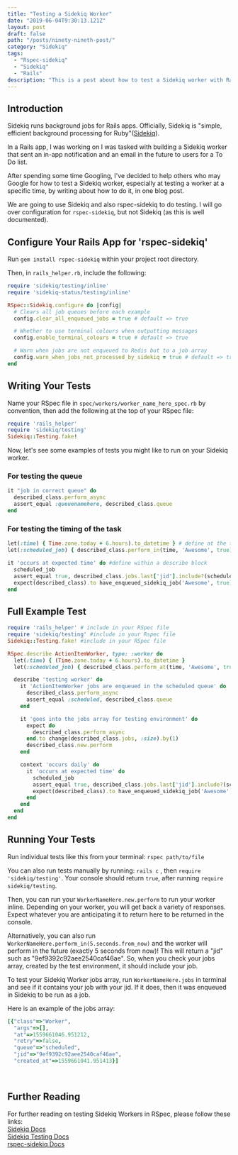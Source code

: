 ```yaml
---
title: "Testing a Sidekiq Worker"
date: "2019-06-04T9:30:13.121Z"
layout: post
draft: false
path: "/posts/ninety-nineth-post/"
category: "Sidekiq"
tags:
  - "Rspec-sidekiq"
  - "Sidekiq"
  - "Rails"
description: "This is a post about how to test a Sidekiq worker with Rails and rspec-sidekiq."
---
```


## Introduction 
 
Sidekiq runs background jobs for Rails apps. Officially, Sidekiq is "simple, efficient background processing for Ruby"(<a href="https://github.com/mperham/sidekiq">Sidekiq</a>).<br/>

In a Rails app, I was working on I was tasked with building a Sidekiq worker that sent an in-app notification and an email in the future to users for a To Do list. <br/>

After spending some time Googling, I've decided to help others who may Google for how to test a Sidekiq worker, especially at testing a worker at a specific time, by writing about how to do it, in one blog post.<br/>

We are going to use Sidekiq and also rspec-sidekiq to do testing. I will go over configuration for `rspec-sidekiq`, but not Sidekiq (as this is well documented).<br/>

## Configure Your Rails App for 'rspec-sidekiq'

Run `gem install rspec-sidekiq` within your project root directory. 

Then, in `rails_helper.rb`, include the following:  

```ruby
require 'sidekiq/testing/inline'
require 'sidekiq-status/testing/inline'

RSpec::Sidekiq.configure do |config|
  # Clears all job queues before each example
  config.clear_all_enqueued_jobs = true # default => true

  # Whether to use terminal colours when outputting messages
  config.enable_terminal_colours = true # default => true

  # Warn when jobs are not enqueued to Redis but to a job array
  config.warn_when_jobs_not_processed_by_sidekiq = true # default => true
end
```

## Writing Your Tests 

Name your RSpec file in `spec/workers/worker_name_here_spec.rb` by convention, then 
add the following at the top of your RSpec file: 

```ruby 
require 'rails_helper' 
require 'sidekiq/testing'
Sidekiq::Testing.fake!
``` 

Now, let's see some examples of tests you might like to run on your Sidekiq worker. 

### For testing the queue

```ruby
it "job in correct queue" do 
  described_class.perform_async
  assert_equal :queuenamehere, described_class.queue
end
```

### For testing the timing of the task

```ruby
let(:time) { Time.zone.today + 6.hours).to_datetime } # define at the top of your rspec file
let(:scheduled_job) { described_class.perform_in(time, 'Awesome', true) } # define in the top of your rspec file

it 'occurs at expected time' do #define within a describe block
  scheduled_job
  assert_equal true, described_class.jobs.last['jid'].include?(scheduled_job)
  expect(described_class).to have_enqueued_sidekiq_job('Awesome', true)
end
```

## Full Example Test

```ruby
require 'rails_helper' # include in your RSpec file
require 'sidekiq/testing' #include in your Rspec file
Sidekiq::Testing.fake! #include in your RSpec file

RSpec.describe ActionItemWorker, type: :worker do
  let(:time) { (Time.zone.today + 6.hours).to_datetime }
  let(:scheduled_job) { described_class.perform_at(time, 'Awesome', true) }

  describe 'testing worker' do
    it 'ActionItemWorker jobs are enqueued in the scheduled queue' do
      described_class.perform_async
      assert_equal :scheduled, described_class.queue
    end

    it 'goes into the jobs array for testing environment' do
      expect do
        described_class.perform_async
      end.to change(described_class.jobs, :size).by(1)
      described_class.new.perform
    end

    context 'occurs daily' do
      it 'occurs at expected time' do
        scheduled_job
        assert_equal true, described_class.jobs.last['jid'].include?(scheduled_job)
        expect(described_class).to have_enqueued_sidekiq_job('Awesome', true)
      end
    end
  end
end

```

## Running Your Tests

Run individual tests like this from your terminal: `rspec path/to/file`

You can also run tests manually by running: `rails c` , then `require 'sidekiq/testing'`. Your console should return `true`, after running `require sidekiq/testing`. 

Then, you can run your `WorkerNameHere.new.perform` to run your worker inline. Depending on your worker, you will get back a variety of responses. Expect whatever you are anticipating it to return here to be returned in the console. 

Alternatively, you can also run `WorkerNameHere.perform_in(5.seconds.from_now)` and the worker will perform in the future (exactly 5 seconds from now)! This will return a "jid" such as "9ef9392c92aee2540caf46ae". So, when you check your jobs array, created by the test environment, it should include your job. 

To test your Sidekiq Worker jobs array, run `WorkerNameHere.jobs` in terminal and see if it contains your job with your jid. If it does, then it was enqueued in Sidekiq to be run as a job. 

Here is an example of the jobs array:
```ruby
[{"class"=>"Worker",
  "args"=>[],
  "at"=>1559661046.951212,
  "retry"=>false,
  "queue"=>"scheduled",
  "jid"=>"9ef9392c92aee2540caf46ae",
  "created_at"=>1559661041.951413}]
```

<br/>

## Further Reading

For further reading on testing Sidekiq Workers in RSpec, please follow these links: <br/>
<a href="https://github.com/mperham/sidekiq">Sidekiq Docs</a><br/>
<a href="https://github.com/mperham/sidekiq/wiki/Testing">Sidekiq Testing Docs</a><br/>
<a href="https://github.com/philostler/rspec-sidekiq">rspec-sidekiq Docs</a><br/>